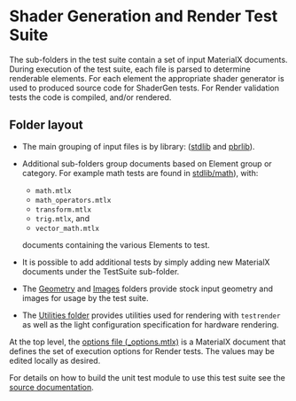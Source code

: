 # Shader Generation and Render Test Suite

The sub-folders in the test suite contain a set of input MaterialX documents. During execution of the test suite, each file is parsed to determine renderable elements.  For each element the appropriate shader generator is used to produced source code for ShaderGen tests. For Render validation tests the code is compiled, and/or rendered.

## Folder layout

- The main grouping of input files is by library: ([stdlib](stdlib) and [pbrlib](pbrlib)).
- Additional sub-folders group documents based on Element group or category. For example math tests are found in [stdlib/math](stdlib/math)), with:
    - `math.mtlx`
    - `math_operators.mtlx`
    - `transform.mtlx`
    - `trig.mtlx`, and
    - `vector_math.mtlx`

  documents containing the various Elements to test.
- It is possible to add additional tests by simply adding new MaterialX documents under the TestSuite sub-folder.
- The [Geometry](../../Geometry) and [Images](../../Images) folders provide stock input geometry and images for usage by the test suite.
- The [Utilities folder](Utilities) provides utilities used for rendering with `testrender` as well as the light configuration specification for hardware rendering.

At the top level, the [options file (_options.mtlx)](_options.mtlx) is a MaterialX document that defines the set of execution options for Render tests. The values may be edited locally as desired.

For details on how to build the unit test module to use this test suite see the [source documentation](../../../source/MaterialXTest/README.md).
